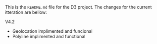 This is the `README.md` file for the D3 project. The  changes for the current itteration are bellow:

V4.2
- Geolocation implimented and funcional
- Polyline implimented and functional
